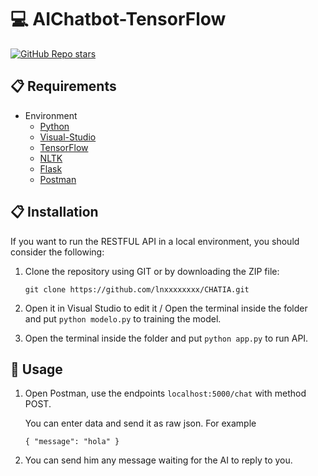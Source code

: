 # 💻 AIChatbot-TensorFlow

  [![GitHub Repo stars](https://img.shields.io/github/stars/lnxxxxxxxx/CHATIA?style=social)](https://github.com/lnxxxxxxxx/CHATIA/stargazers)
  
## 📋 Requirements
- Environment 
  - [Python](https://www.python.org/downloads/)
  - [Visual-Studio](https://code.visualstudio.com/download)
  - [TensorFlow](https://www.tensorflow.org/install?hl=es-419)
  - [NLTK](https://www.nltk.org/install.html)
  - [Flask](https://flask.palletsprojects.com/en/2.3.x/installation/#install-flask)
  - [Postman](https://www.postman.com/product/rest-client/)
 
## 📋 Installation
  If you want to run the RESTFUL API in a local environment, you should consider the following:
  1. Clone the repository using GIT or by downloading the ZIP file:

      `git clone https://github.com/lnxxxxxxxx/CHATIA.git`
      
  2. Open it in Visual Studio to edit it / Open the terminal inside the folder and put `python modelo.py` to training the model.
   
  3. Open the terminal inside the folder and put `python app.py` to run API.
  
     


## 🔧 Usage
  
  1. Open Postman, use the endpoints `localhost:5000/chat` with method POST.
   
     You can enter data and send it as raw json. For example
       
       `{
            "message": "hola"
        }`
        
  2. You can send him any message waiting for the AI ​​to reply to you.
     




